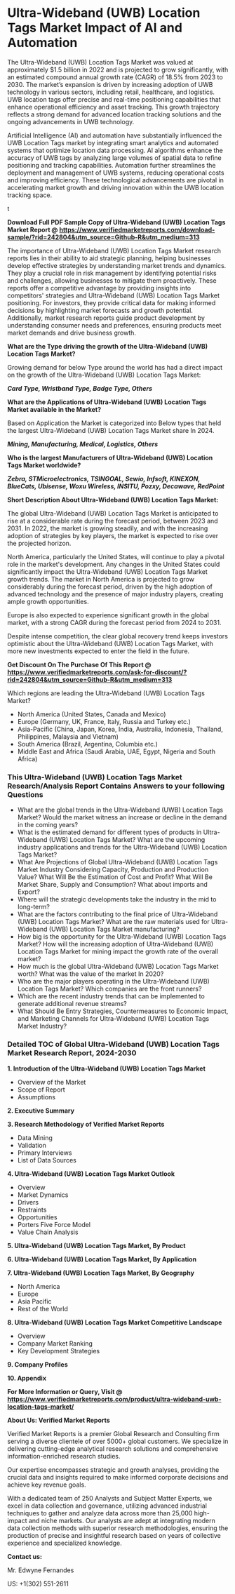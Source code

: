 <meta name="title" content="Global Ultra-Wideband (UWB) Location Tags Market Impact of AI and Automation"><meta name="description" content="The Ultra-Wideband (UWB) Location Tags Market was valued at approximately $1.5 billion in 2022 and is projected to grow significantly, with an estimated compound annua"><meta name="title" content="Ultra-Wideband (UWB) Location Tags Market Size, Share, Scope, Trends, Growth, Opportunities, Analysis, Forecast"><h1>Ultra-Wideband (UWB) Location Tags Market Impact of AI and Automation</h1><p>The Ultra-Wideband (UWB) Location Tags Market was valued at approximately $1.5 billion in 2022 and is projected to grow significantly, with an estimated compound annual growth rate (CAGR) of 18.5% from 2023 to 2030. The market’s expansion is driven by increasing adoption of UWB technology in various sectors, including retail, healthcare, and logistics. UWB location tags offer precise and real-time positioning capabilities that enhance operational efficiency and asset tracking. This growth trajectory reflects a strong demand for advanced location tracking solutions and the ongoing advancements in UWB technology.</p><p>Artificial Intelligence (AI) and automation have substantially influenced the UWB Location Tags market by integrating smart analytics and automated systems that optimize location data processing. AI algorithms enhance the accuracy of UWB tags by analyzing large volumes of spatial data to refine positioning and tracking capabilities. Automation further streamlines the deployment and management of UWB systems, reducing operational costs and improving efficiency. These technological advancements are pivotal in accelerating market growth and driving innovation within the UWB location tracking space.</p>t</p><p id="" class=""><strong>Download Full PDF Sample Copy of Ultra-Wideband (UWB) Location Tags Market Report @ <a href="https://www.verifiedmarketreports.com/download-sample/?rid=242804&utm_source=Github-R&utm_medium=313" target="_blank">https://www.verifiedmarketreports.com/download-sample/?rid=242804&utm_source=Github-R&utm_medium=313</a></strong></p><p>The importance of&nbsp;Ultra-Wideband (UWB) Location Tags Market research reports lies in their ability to aid strategic planning, helping businesses develop effective strategies by understanding market trends and dynamics. They play a crucial role in risk management by identifying potential risks and challenges, allowing businesses to mitigate them proactively. These reports offer a competitive advantage by providing insights into competitors' strategies and Ultra-Wideband (UWB) Location Tags Market positioning. For investors, they provide critical data for making informed decisions by highlighting market forecasts and growth potential. Additionally, market research reports guide product development by understanding consumer needs and preferences, ensuring products meet market demands and drive business growth.</p><p><strong>What are the&nbsp;Type driving the growth of the Ultra-Wideband (UWB) Location Tags Market?</strong></p><p id="" class="">Growing demand for below Type around the world has had a direct impact on the growth of the Ultra-Wideband (UWB) Location Tags Market:</p><em><strong>Card Type, Wristband Type, Badge Type, Others</strong></em></p><strong>What are the&nbsp;Applications&nbsp;of Ultra-Wideband (UWB) Location Tags Market available in the Market?</strong></p><p id="" class="">Based on Application the Market is categorized into Below types that held the largest Ultra-Wideband (UWB) Location Tags Market share In 2024.</p><em><strong>Mining, Manufacturing, Medical, Logistics, Others</strong></em></p><strong>Who is the largest Manufacturers of Ultra-Wideband (UWB) Location Tags Market worldwide?</strong></p><p><em><strong>Zebra, STMicroelectronics, TSINGOAL, Sewio, Infsoft, KINEXON, BlueCats, Ubisense, Woxu Wireless, INSITU, Pozxy, Decawave, RedPoint</strong></em></p><p id="" class=""><strong>Short Description About Ultra-Wideband (UWB) Location Tags Market:</strong></p><p>The global Ultra-Wideband (UWB) Location Tags Market is anticipated to rise at a considerable rate during the forecast period, between 2023 and 2031. In 2022, the market is growing steadily, and with the increasing adoption of strategies by key players, the market is expected to rise over the projected horizon.</p><p>North America, particularly the United States, will continue to play a pivotal role in the market's development. Any changes in the United States could significantly impact the Ultra-Wideband (UWB) Location Tags Market growth trends. The market in North America is projected to grow considerably during the forecast period, driven by the high adoption of advanced technology and the presence of major industry players, creating ample growth opportunities.</p><p>Europe is also expected to experience significant growth in the global market, with a strong CAGR during the forecast period from 2024 to 2031.</p><p>Despite intense competition, the clear global recovery trend keeps investors optimistic about the Ultra-Wideband (UWB) Location Tags Market, with more new investments expected to enter the field in the future.</p><p id="" class=""><strong>Get Discount On The Purchase Of This Report @ <a href="https://www.verifiedmarketreports.com/ask-for-discount/?rid=242804&utm_source=Github-R&utm_medium=313" target="_blank">https://www.verifiedmarketreports.com/ask-for-discount/?rid=242804&utm_source=Github-R&utm_medium=313</a></strong></p>Which regions are leading the Ultra-Wideband (UWB) Location Tags Market?</p><ul><li>North America (United States, Canada and Mexico)</li><li>Europe (Germany, UK, France, Italy, Russia and Turkey etc.)</li><li>Asia-Pacific (China, Japan, Korea, India, Australia, Indonesia, Thailand, Philippines, Malaysia and Vietnam)</li><li>South America (Brazil, Argentina, Columbia etc.)</li><li>Middle East and Africa (Saudi Arabia, UAE, Egypt, Nigeria and South Africa)</li></ul><h3 id="" class="">This Ultra-Wideband (UWB) Location Tags Market Research/Analysis Report Contains Answers to your following Questions</h3><ul><li>What are the global trends in the Ultra-Wideband (UWB) Location Tags Market? Would the market witness an increase or decline in the demand in the coming years?</li><li>What is the estimated demand for different types of products in Ultra-Wideband (UWB) Location Tags Market? What are the upcoming industry applications and trends for the Ultra-Wideband (UWB) Location Tags Market?</li><li>What Are Projections of Global Ultra-Wideband (UWB) Location Tags Market Industry Considering Capacity, Production and Production Value? What Will Be the Estimation of Cost and Profit? What Will Be Market Share, Supply and Consumption? What about imports and Export?</li><li>Where will the strategic developments take the industry in the mid to long-term?</li><li>What are the factors contributing to the final price of Ultra-Wideband (UWB) Location Tags Market? What are the raw materials used for Ultra-Wideband (UWB) Location Tags Market manufacturing?</li><li>How big is the opportunity for the Ultra-Wideband (UWB) Location Tags Market? How will the increasing adoption of Ultra-Wideband (UWB) Location Tags Market for mining impact the growth rate of the overall market?</li><li>How much is the global Ultra-Wideband (UWB) Location Tags Market worth? What was the value of the market In 2020?</li><li>Who are the major players operating in the Ultra-Wideband (UWB) Location Tags Market? Which companies are the front runners?</li><li>Which are the recent industry trends that can be implemented to generate additional revenue streams?</li><li>What Should Be Entry Strategies, Countermeasures to Economic Impact, and Marketing Channels for Ultra-Wideband (UWB) Location Tags Market Industry?</li></ul><h3 id="" class="">Detailed TOC of Global Ultra-Wideband (UWB) Location Tags Market Research Report, 2024-2030</h3><p id="" class=""><strong>1. Introduction of the Ultra-Wideband (UWB) Location Tags Market</strong></p><ul><li>Overview of the Market</li><li>Scope of Report</li><li>Assumptions</li></ul><p id="" class=""><strong>2. Executive Summary</strong></p><p id="" class=""><strong>3. Research Methodology of Verified Market Reports</strong></p><ul><li>Data Mining</li><li>Validation</li><li>Primary Interviews</li><li>List of Data Sources</li></ul><p id="" class=""><strong>4. Ultra-Wideband (UWB) Location Tags Market Outlook</strong></p><ul><li>Overview</li><li>Market Dynamics</li><li>Drivers</li><li>Restraints</li><li>Opportunities</li><li>Porters Five Force Model</li><li>Value Chain Analysis</li></ul><p id="" class=""><strong>5. Ultra-Wideband (UWB) Location Tags Market, By Product</strong></p><p id="" class=""><strong>6. Ultra-Wideband (UWB) Location Tags Market, By Application</strong></p><p id="" class=""><strong>7. Ultra-Wideband (UWB) Location Tags Market, By Geography</strong></p><ul><li>North America</li><li>Europe</li><li>Asia Pacific</li><li>Rest of the World</li></ul><p id="" class=""><strong>8. Ultra-Wideband (UWB) Location Tags Market Competitive Landscape</strong></p><ul><li>Overview</li><li>Company Market Ranking</li><li>Key Development Strategies</li></ul><p id="" class=""><strong>9. Company Profiles</strong></p><p id="" class=""><strong>10. Appendix</strong></p><p id="" class=""><strong>For More Information or Query, Visit @ <a href="https://www.verifiedmarketreports.com/product/ultra-wideband-uwb-location-tags-market/" target="_blank">https://www.verifiedmarketreports.com/product/ultra-wideband-uwb-location-tags-market/</a></strong></p><p id="" class=""><strong>About Us: Verified Market Reports</strong></p><p id="" class="">Verified Market Reports is a premier Global Research and Consulting firm serving a diverse clientele of over 5000+ global customers. We specialize in delivering cutting-edge analytical research solutions and comprehensive information-enriched research studies.</p><p id="" class="">Our expertise encompasses strategic and growth analyses, providing the crucial data and insights required to make informed corporate decisions and achieve key revenue goals.</p><p id="" class="">With a dedicated team of 250 Analysts and Subject Matter Experts, we excel in data collection and governance, utilizing advanced industrial techniques to gather and analyze data across more than 25,000 high-impact and niche markets. Our analysts are adept at integrating modern data collection methods with superior research methodologies, ensuring the production of precise and insightful research based on years of collective experience and specialized knowledge.</p><p id="" class=""><strong>Contact us:</strong></p><p id="" class="">Mr. Edwyne Fernandes</p><p id="" class="">US: +1(302) 551-2611</p>